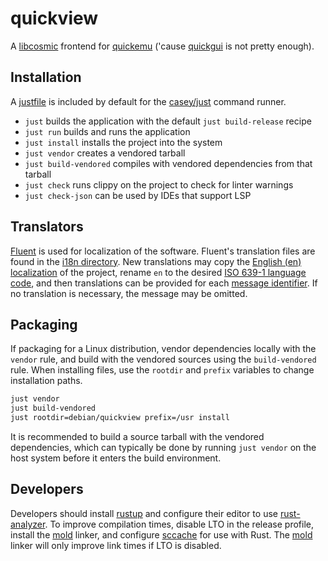 # quickview

A [libcosmic](https://github.com/pop-os/libcosmic) frontend for [quickemu](https://github.com/quickemu-project/quickemu) ('cause
[quickgui](https://github.com/quickemu-project/quickgui) is not pretty enough).

## Installation

A [justfile](./justfile) is included by default for the [casey/just][just]
command runner.

- `just` builds the application with the default `just build-release` recipe
- `just run` builds and runs the application
- `just install` installs the project into the system
- `just vendor` creates a vendored tarball
- `just build-vendored` compiles with vendored dependencies from that tarball
- `just check` runs clippy on the project to check for linter warnings
- `just check-json` can be used by IDEs that support LSP

## Translators

[Fluent][fluent] is used for localization of the software. Fluent's translation
files are found in the [i18n directory](./i18n). New translations may copy the
[English (en) localization](./i18n/en) of the project, rename `en` to the
desired [ISO 639-1 language code][iso-codes], and then translations can be
provided for each [message identifier][fluent-guide]. If no translation is
necessary, the message may be omitted.

## Packaging

If packaging for a Linux distribution, vendor dependencies locally with the
`vendor` rule, and build with the vendored sources using the `build-vendored`
rule. When installing files, use the `rootdir` and `prefix` variables to change
installation paths.

```sh
just vendor
just build-vendored
just rootdir=debian/quickview prefix=/usr install
```

It is recommended to build a source tarball with the vendored dependencies,
which can typically be done by running `just vendor` on the host system before
it enters the build environment.

## Developers

Developers should install [rustup][rustup] and configure their editor to use
[rust-analyzer][rust-analyzer]. To improve compilation times, disable LTO in the
release profile, install the [mold][mold] linker, and configure
[sccache][sccache] for use with Rust. The [mold][mold] linker will only improve
link times if LTO is disabled.

[fluent]: https://projectfluent.org/
[fluent-guide]: https://projectfluent.org/fluent/guide/hello.html
[iso-codes]: https://en.wikipedia.org/wiki/List_of_ISO_639-1_codes
[just]: https://github.com/casey/just
[rustup]: https://rustup.rs/
[rust-analyzer]: https://rust-analyzer.github.io/
[mold]: https://github.com/rui314/mold
[sccache]: https://github.com/mozilla/sccache
